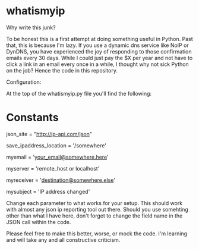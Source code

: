 whatismyip
==========

Why write this junk?

To be honest this is a first attempt at doing something useful in Python. Past that, this is because I'm lazy. If you use a dynamic dns service like NoIP or DynDNS, you have experienced the joy of responding to those confirmation emails every 30 days. While I could just pay the $X per year and not have to click a link in an email every once in a while, I thought why not sick Python on the job? Hence the code in this repository.

Configuration:

At the top of the whatismyip.py file you'll find the following:

# Constants
json_site = "http://ip-api.com/json"

save_ipaddress_location = '/somewhere'

myemail = 'your_email@somewhere.here'

myserver = 'remote_host or localhost'

myreceiver = 'destination@somewhere.else'

mysubject = 'IP address changed'

Change each parameter to what works for your setup. This should work with almost any json ip reporting tool out there. Should you use somehting other than what I have here, don't forget to change the field name in the JSON call within the code.

Please feel free to make this better, worse, or mock the code. I'm learning and will take any and all constructive criticism.
